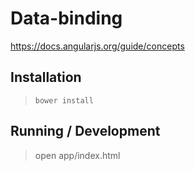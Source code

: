 Data-binding
============

https://docs.angularjs.org/guide/concepts

## Installation

> `bower install`

## Running / Development

> open app/index.html
